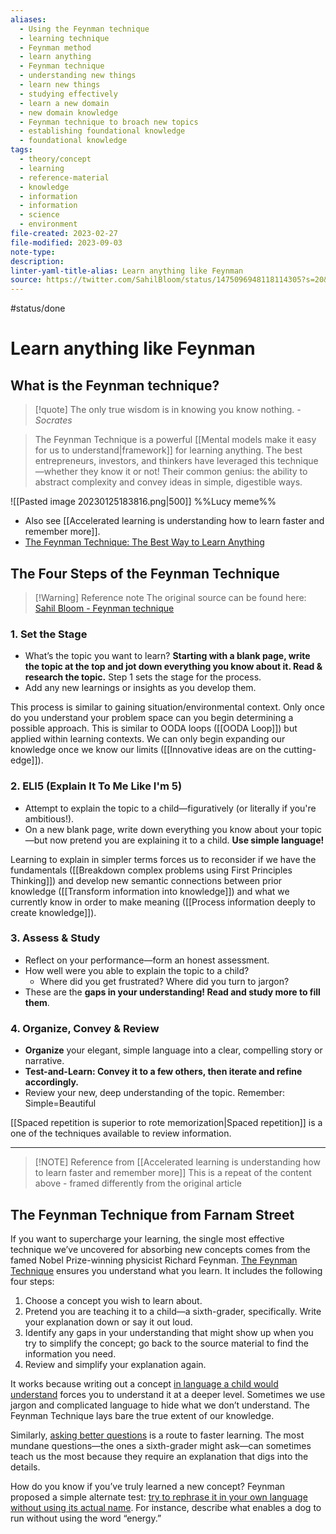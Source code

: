 ```yaml
---
aliases:
  - Using the Feynman technique
  - learning technique
  - Feynman method
  - learn anything
  - Feynman technique
  - understanding new things
  - learn new things
  - studying effectively
  - learn a new domain
  - new domain knowledge
  - Feynman technique to broach new topics
  - establishing foundational knowledge
  - foundational knowledge
tags:
  - theory/concept
  - learning
  - reference-material
  - knowledge
  - information
  - information
  - science
  - environment
file-created: 2023-02-27
file-modified: 2023-09-03
note-type: 
description: 
linter-yaml-title-alias: Learn anything like Feynman
source: https://twitter.com/SahilBloom/status/1475096948118114305?s=20&t=wEq2xaK49IZXiquRIDoWvw
---
```


#status/done

# Learn anything like Feynman

## What is the Feynman technique?

> [!quote]
> The only true wisdom is in knowing you know nothing.
> *- Socrates*

> The Feynman Technique is a powerful [[Mental models make it easy for us to understand|framework]] for learning anything. The best entrepreneurs, investors, and thinkers have leveraged this technique—whether they know it or not! Their common genius: the ability to abstract complexity and convey ideas in simple, digestible ways.

![[Pasted image 20230125183816.png|500]]
%%Lucy meme%%
- Also see [[Accelerated learning is understanding how to learn faster and remember more]].
- [The Feynman Technique: The Best Way to Learn Anything](https://fs.blog/feynman-technique/)

## The Four Steps of the Feynman Technique

> [!Warning] Reference note
> The original source can be found here: [Sahil Bloom - Feynman technique](https://twitter.com/SahilBloom/status/1475096948118114305?s=20&t=wEq2xaK49IZXiquRIDoWvw)

### 1. Set the Stage

- What’s the topic you want to learn? **Starting with a blank page, write the topic at the top and jot down everything you know about it. Read & research the topic.** Step 1 sets the stage for the process.
- Add any new learnings or insights as you develop them.

This process is similar to gaining situation/environmental context. Only once do you understand your problem space can you begin determining a possible approach. This is similar to OODA loops ([[OODA Loop]]) but applied within learning contexts. We can only begin expanding our knowledge once we know our limits ([[Innovative ideas are on the cutting-edge]]).

### 2. ELI5 (Explain It To Me Like I'm 5)

- Attempt to explain the topic to a child—figuratively (or literally if you're ambitious!).
- On a new blank page, write down everything you know about your topic—but now pretend you are explaining it to a child.  **Use simple language!**

Learning to explain in simpler terms forces us to reconsider if we have the fundamentals ([[Breakdown complex problems using First Principles Thinking]]) and develop new semantic connections between prior knowledge ([[Transform information into knowledge]]) and what we currently know in order to make meaning ([[Process information deeply to create knowledge]]).

### 3. Assess & Study

- Reflect on your performance—form an honest assessment.
- How well were you able to explain the topic to a child?
	- Where did you get frustrated? Where did you turn to jargon?
- These are the **gaps in your understanding! Read and study more to fill them**.

### 4. Organize, Convey & Review

- **Organize** your elegant, simple language into a clear, compelling story or narrative.
- **Test-and-Learn: Convey it to a few others, then iterate and refine accordingly.**
- Review your new, deep understanding of the topic. Remember: Simple=Beautiful

[[Spaced repetition is superior to rote memorization|Spaced repetition]] is a one of the techniques available to review information.

---

> [!NOTE] Reference from [[Accelerated learning is understanding how to learn faster and remember more]]
> This is a repeat of the content above - framed differently from the original article

## The Feynman Technique from Farnam Street

If you want to supercharge your learning, the single most effective technique we’ve uncovered for absorbing new concepts comes from the famed Nobel Prize-winning physicist Richard Feynman. [The Feynman Technique](https://fs.blog/2012/04/feynman-technique/) ensures you understand what you learn. It includes the following four steps:

1. Choose a concept you wish to learn about.
2. Pretend you are teaching it to a child—a sixth-grader, specifically. Write your explanation down or say it out loud.
3. Identify any gaps in your understanding that might show up when you try to simplify the concept; go back to the source material to find the information you need.
4. Review and simplify your explanation again.

It works because writing out a concept [in language a child would understand](https://fs.blog/2016/07/mental-tools-richard-feynman/) forces you to understand it at a deeper level. Sometimes we use jargon and complicated language to hide what we don’t understand. The Feynman Technique lays bare the true extent of our knowledge.

Similarly, [asking better questions](https://fs.blog/2019/09/power-questions/) is a route to faster learning. The most mundane questions—the ones a sixth-grader might ask—can sometimes teach us the most because they require an explanation that digs into the details.

How do you know if you’ve truly learned a new concept? Feynman proposed a simple alternate test: [try to rephrase it in your own language without using its actual name](https://fs.blog/2016/07/richard-feynman-teaching-math-kids/). For instance, describe what enables a dog to run without using the word “energy.”
